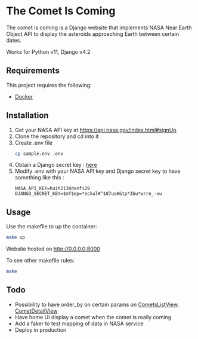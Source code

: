 # The Comet Is Coming

The comet is coming is a Django website that implements NASA Near Earth Object API
to display the asteroids approaching Earth between certain dates.

Works for Python v11, Django v4.2

## Requirements

This project requires the following:
- [Docker](https://docs.docker.com/get-docker/)

## Installation

1. Get your NASA API key at https://api.nasa.gov/index.html#signUp
2. Clone the repository and cd into it
3. Create .env file
   ```bash
   cp sample.env .env
   ```
4. Obtain a Django secret key : [here](https://utils.brntn.me/django-secret/)
5. Modify .env with your NASA API key and Django secret key to have something like this :
    ```env
    NASA_API_KEY=huih2138dxnfi29
    DJANGO_SECRET_KEY=$mf$ep=*eckul#^$87uo#&tp*3bu*wrre_-xu
    ```

## Usage

Use the makefile to up the container:
```bash
make up
```

Website hosted on http://0.0.0.0:8000

To see other makefile rules:
```bash
make
```

## Todo

- Possibility to have order_by on certain params on [CometsListView](app/comets/views/comets_list.py), [CometDetailView](app/comets/views/comet_detail.py)
- Have home UI display a comet when the comet is really coming
- Add a faker to test mapping of data in NASA service
- Deploy in production